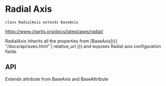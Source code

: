 # Radial Axis
`class RadialAxis extends BaseAxis`

https://www.chartjs.org/docs/latest/axes/radial/

RadialAxis inherits all the properties from [BaseAxis]({{ "/docs/api/axes.html" | relative_url }}) and exposes Radial axis configuration fields


## API

Extends attribute from BaseAxis and BaseAttribute
